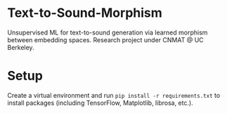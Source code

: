 # Text-to-Sound-Morphism
Unsupervised ML for text-to-sound generation via learned morphism between embedding spaces. Research project under CNMAT @ UC Berkeley.

# Setup
Create a virtual environment and run `pip install -r requirements.txt` to install packages (including TensorFlow, Matplotlib, librosa, etc.).
